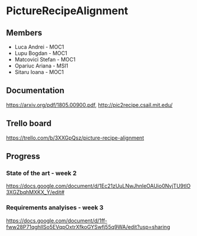 # PictureRecipeAlignment

## Members
* Luca Andrei - MOC1
* Lupu Bogdan - MOC1
* Matcovici Stefan - MOC1
* Opariuc Ariana - MSI1
* Sitaru Ioana - MOC1


## Documentation
https://arxiv.org/pdf/1805.00900.pdf, http://pic2recipe.csail.mit.edu/

## Trello board
https://trello.com/b/3XXGpQsz/picture-recipe-alignment

## Progress
### State of the art - week 2
https://docs.google.com/document/d/1Ec21zUuLNwJhnleOAUio0NvjTU9tlO3XGZbqhMXKX_Y/edit#

### Requirements analyises - week 3
https://docs.google.com/document/d/1ff-fww28P71qghllSo5EVqpOxtrXfkoGYSwfj55q9WA/edit?usp=sharing
